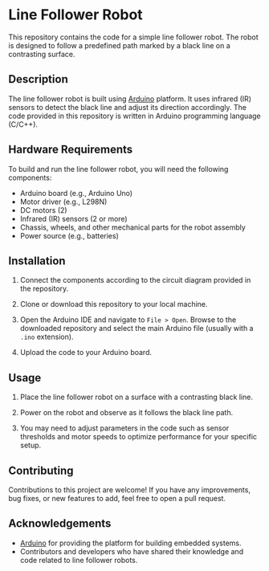# Line Follower Robot

This repository contains the code for a simple line follower robot. The robot is designed to follow a predefined path marked by a black line on a contrasting surface.

## Description

The line follower robot is built using [Arduino](https://www.arduino.cc/) platform. It uses infrared (IR) sensors to detect the black line and adjust its direction accordingly. The code provided in this repository is written in Arduino programming language (C/C++).

## Hardware Requirements

To build and run the line follower robot, you will need the following components:

- Arduino board (e.g., Arduino Uno)
- Motor driver (e.g., L298N)
- DC motors (2)
- Infrared (IR) sensors (2 or more)
- Chassis, wheels, and other mechanical parts for the robot assembly
- Power source (e.g., batteries)

## Installation

1. Connect the components according to the circuit diagram provided in the repository.

2. Clone or download this repository to your local machine.

3. Open the Arduino IDE and navigate to `File > Open`. Browse to the downloaded repository and select the main Arduino file (usually with a `.ino` extension).

4. Upload the code to your Arduino board.

## Usage

1. Place the line follower robot on a surface with a contrasting black line.

2. Power on the robot and observe as it follows the black line path.

3. You may need to adjust parameters in the code such as sensor thresholds and motor speeds to optimize performance for your specific setup.

## Contributing

Contributions to this project are welcome! If you have any improvements, bug fixes, or new features to add, feel free to open a pull request.

## Acknowledgements

- [Arduino](https://www.arduino.cc/) for providing the platform for building embedded systems.
- Contributors and developers who have shared their knowledge and code related to line follower robots.
